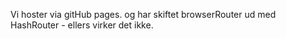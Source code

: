 Vi hoster via gitHub pages. og har skiftet browserRouter ud med HashRouter - ellers virker det ikke.
